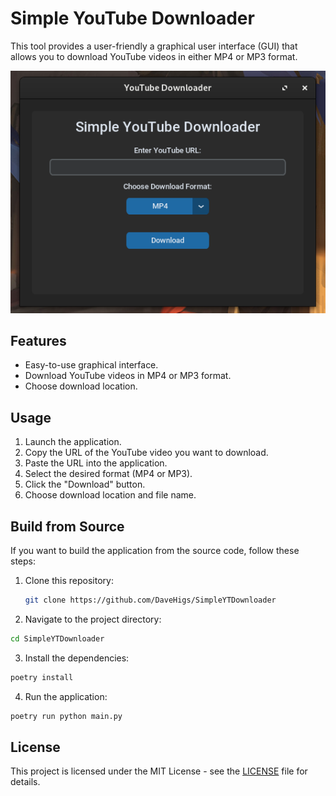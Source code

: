 # Simple YouTube Downloader

This tool provides a user-friendly a graphical user interface (GUI) that allows you to download YouTube videos in either MP4 or MP3 format.

![GUI Screenshot](image.png)

## Features

- Easy-to-use graphical interface.
- Download YouTube videos in MP4 or MP3 format.
- Choose download location.

## Usage

1. Launch the application.
2. Copy the URL of the YouTube video you want to download.
3. Paste the URL into the application.
4. Select the desired format (MP4 or MP3).
5. Click the "Download" button.
6. Choose download location and file name.

## Build from Source

If you want to build the application from the source code, follow these steps:

1. Clone this repository:

   ```sh
   git clone https://github.com/DaveHigs/SimpleYTDownloader
   ```

2. Navigate to the project directory:

```sh
cd SimpleYTDownloader
```

3. Install the dependencies:

```sh
poetry install
```

4. Run the application:

```sh
poetry run python main.py
```

## License

This project is licensed under the MIT License - see the [LICENSE](LICENSE) file for details.